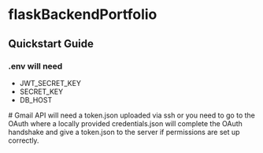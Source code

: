 # flaskBackendPortfolio
## Quickstart Guide
### .env will need
<ul>
  <li>JWT_SECRET_KEY</li>
  <li>SECRET_KEY</li>
  <li>DB_HOST</li>
</ul>
# Gmail API
will need a token.json uploaded via ssh or you need to go to the OAuth where a locally provided credentials.json
will complete the OAuth handshake and give a token.json to the server if permissions are set up correctly.
